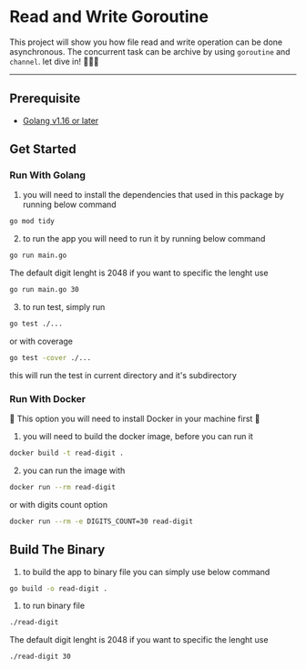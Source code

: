 # Read and Write Goroutine
This project will show you how file read and write operation can be done asynchronous. The concurrent task can be archive by using `goroutine` and `channel`. let dive in! 🚀🚀🚀

---
## Prerequisite
- [Golang v1.16 or later](https://go.dev/)

## Get Started
### Run With Golang
1. you will need to install the dependencies that used in this package by running below command
```bash
go mod tidy
```
2. to run the app you will need to run it by running below command
```bash
go run main.go
```
The default digit lenght is 2048 if you want to specific the lenght use
```bash
go run main.go 30
```
3. to run test, simply run
```bash
go test ./...
```
or with coverage
```bash
go test -cover ./...
```
this will run the test in current directory and it's subdirectory
### Run With Docker
📌 This option you will need to install Docker in your machine first 📌
1. you will need to build the docker image, before you can run it
```bash
docker build -t read-digit .
```
2. you can run the image with
```bash
docker run --rm read-digit
```
or with digits count option
```bash
docker run --rm -e DIGITS_COUNT=30 read-digit
```
## Build The Binary
1. to build the app to binary file you can simply use below command
```bash
go build -o read-digit .
```
1. to run binary file
```bash
./read-digit
```
The default digit lenght is 2048 if you want to specific the lenght use
```bash
./read-digit 30
```
